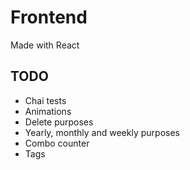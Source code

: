 # Frontend
Made with React

## TODO
- Chai tests
- Animations
- Delete purposes
- Yearly, monthly and weekly purposes
- Combo counter
- Tags
